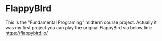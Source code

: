 # FlappyBIrd
This is the "Fundamental Programing" midterm course project. Actually it was my first project
you can play the original FlappyBird via below link:
https://flappybird.io/
